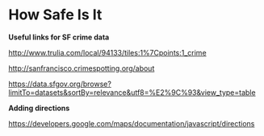 How Safe Is It
==============

**Useful links for SF crime data**

http://www.trulia.com/local/94133/tiles:1%7Cpoints:1_crime

http://sanfrancisco.crimespotting.org/about

https://data.sfgov.org/browse?limitTo=datasets&sortBy=relevance&utf8=%E2%9C%93&view_type=table

**Adding directions**

https://developers.google.com/maps/documentation/javascript/directions
